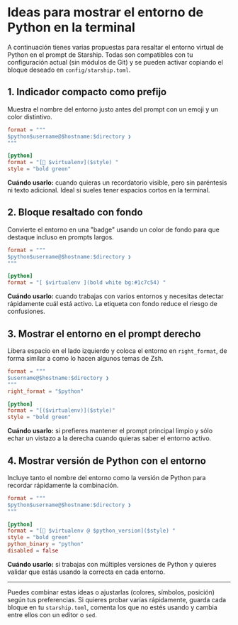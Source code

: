 # Ideas para mostrar el entorno de Python en la terminal

A continuación tienes varias propuestas para resaltar el entorno virtual de Python en el prompt de Starship. Todas son compatibles con tu configuración actual (sin módulos de Git) y se pueden activar copiando el bloque deseado en `config/starship.toml`.

## 1. Indicador compacto como prefijo

Muestra el nombre del entorno justo antes del prompt con un emoji y un color distintivo.

```toml
format = """
$python$username@$hostname:$directory ❯
"""

[python]
format = "[🐍 $virtualenv]($style) "
style = "bold green"
```

**Cuándo usarlo:** cuando quieras un recordatorio visible, pero sin paréntesis ni texto adicional. Ideal si sueles tener espacios cortos en la terminal.

## 2. Bloque resaltado con fondo

Convierte el entorno en una "badge" usando un color de fondo para que destaque incluso en prompts largos.

```toml
format = """
$python$username@$hostname:$directory ❯
"""

[python]
format = "[ $virtualenv ](bold white bg:#1c7c54) "
```

**Cuándo usarlo:** cuando trabajas con varios entornos y necesitas detectar rápidamente cuál está activo. La etiqueta con fondo reduce el riesgo de confusiones.

## 3. Mostrar el entorno en el prompt derecho

Libera espacio en el lado izquierdo y coloca el entorno en `right_format`, de forma similar a como lo hacen algunos temas de Zsh.

```toml
format = """
$username@$hostname:$directory ❯
"""
right_format = "$python"

[python]
format = "[($virtualenv)]($style)"
style = "bold green"
```

**Cuándo usarlo:** si prefieres mantener el prompt principal limpio y sólo echar un vistazo a la derecha cuando quieras saber el entorno activo.

## 4. Mostrar versión de Python con el entorno

Incluye tanto el nombre del entorno como la versión de Python para recordar rápidamente la combinación.

```toml
format = """
$python$username@$hostname:$directory ❯
"""

[python]
format = "[🐍 $virtualenv @ $python_version]($style) "
style = "bold green"
python_binary = "python"
disabled = false
```

**Cuándo usarlo:** si trabajas con múltiples versiones de Python y quieres validar que estás usando la correcta en cada entorno.

---

Puedes combinar estas ideas o ajustarlas (colores, símbolos, posición) según tus preferencias. Si quieres probar varias rápidamente, guarda cada bloque en tu `starship.toml`, comenta los que no estés usando y cambia entre ellos con un editor o `sed`.
